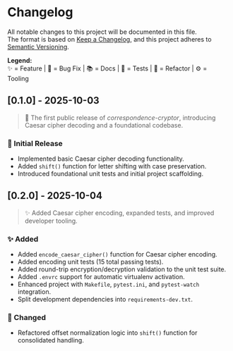 # Changelog

All notable changes to this project will be documented in this file.  
The format is based on [Keep a Changelog](https://keepachangelog.com/en/1.1.0/), and this project adheres to [Semantic Versioning](https://semver.org/spec/v2.0.0.html).

**Legend:**  
✨ = Feature | 🐛 = Bug Fix | 📚 = Docs | 🧪 = Tests | 🧹 = Refactor | ⚙️ = Tooling

## [0.1.0] - 2025-10-03
> 🎉 The first public release of *correspondence-cryptor*, introducing Caesar cipher decoding and a foundational codebase.

### 🚀 Initial Release
- Implemented basic Caesar cipher decoding functionality.
- Added `shift()` function for letter shifting with case preservation.
- Introduced foundational unit tests and initial project scaffolding.

## [0.2.0] - 2025-10-04
> ✨ Added Caesar cipher encoding, expanded tests, and improved developer tooling.

### ✨ Added
- Added `encode_caesar_cipher()` function for Caesar cipher encoding.
- Added encoding unit tests (15 total passing tests).
- Added round-trip encryption/decryption validation to the unit test suite.
- Added `.envrc` support for automatic virtualenv activation.
- Enhanced project with `Makefile`, `pytest.ini`, and `pytest-watch` integration.
- Split development dependencies into `requirements-dev.txt`.

### 🧹 Changed
- Refactored offset normalization logic into `shift()` function for consolidated handling.
